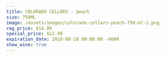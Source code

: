 ```yaml
---
title: COLORADO CELLARS - peach
size: 750ML
image: /assets/images/colorado-cellars-peach-750-ml-1.png
reg_price: $14.99
special_price: $12.99
expiration_date: 2018-08-28 00:00:00 -0600
show_wine: true
---
```


